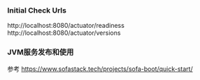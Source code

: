 
###  Initial Check Urls
http://localhost:8080/actuator/readiness
http://localhost:8080/actuator/versions

### JVM服务发布和使用
参考 https://www.sofastack.tech/projects/sofa-boot/quick-start/